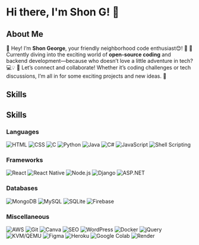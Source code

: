 
# Hi there, I'm Shon G! 👋

## About Me

👋 Hey! I’m **Shon George**, your friendly neighborhood code enthusiast😊! 🌟
🚀 Currently diving into the exciting world of **open-source coding** and backend development—because who doesn’t love a little adventure in tech? 💻💡 
🎉 Let’s connect and collaborate! Whether it’s coding challenges or tech discussions, I’m all in for some exciting projects and new ideas. 🌈


## Skills
## Skills

### Languages
![HTML](https://img.shields.io/badge/-HTML-black?style=flat&logo=html5) ![CSS](https://img.shields.io/badge/-CSS-black?style=flat&logo=css3) ![C](https://img.shields.io/badge/-C-black?style=flat&logo=c) ![Python](https://img.shields.io/badge/-Python-black?style=flat&logo=python) ![Java](https://img.shields.io/badge/-Java-black?style=flat&logo=java) ![C#](https://img.shields.io/badge/-C%23-black?style=flat&logo=csharp) ![JavaScript](https://img.shields.io/badge/-JavaScript-black?style=flat&logo=javascript) ![Shell Scripting](https://img.shields.io/badge/-Shell_Scripting-black?style=flat&logo=gnu-bash)

### Frameworks
![React](https://img.shields.io/badge/-React-black?style=flat&logo=react) ![React Native](https://img.shields.io/badge/-React_Native-black?style=flat&logo=reactnative) ![Node.js](https://img.shields.io/badge/-Node.js-black?style=flat&logo=node.js) ![Django](https://img.shields.io/badge/-Django-black?style=flat&logo=django) ![ASP.NET](https://img.shields.io/badge/-ASP.NET-black?style=flat&logo=aspdotnet)

### Databases
![MongoDB](https://img.shields.io/badge/-MongoDB-black?style=flat&logo=mongodb) ![MySQL](https://img.shields.io/badge/-MySQL-black?style=flat&logo=mysql) ![SQLite](https://img.shields.io/badge/-SQLite-black?style=flat&logo=sqlite) ![Firebase](https://img.shields.io/badge/-Firebase-black?style=flat&logo=firebase)

### Miscellaneous
![AWS](https://img.shields.io/badge/-AWS-black?style=flat&logo=amazon-aws) ![Git](https://img.shields.io/badge/-Git-black?style=flat&logo=git) ![Canva](https://img.shields.io/badge/-Canva-black?style=flat&logo=canva) ![SEO](https://img.shields.io/badge/-SEO-black?style=flat&logo=searchengin) ![WordPress](https://img.shields.io/badge/-WordPress-black?style=flat&logo=wordpress) ![Docker](https://img.shields.io/badge/-Docker-black?style=flat&logo=docker) ![jQuery](https://img.shields.io/badge/-jQuery-black?style=flat&logo=jquery) ![KVM/QEMU](https://img.shields.io/badge/-KVM/QEMU-black?style=flat&logo=virtualbox) ![Figma](https://img.shields.io/badge/-Figma-black?style=flat&logo=figma) ![Heroku](https://img.shields.io/badge/-Heroku-black?style=flat&logo=heroku) ![Google Colab](https://img.shields.io/badge/-Google_Colab-black?style=flat&logo=googlecolab) ![Render](https://img.shields.io/badge/-Render-black?style=flat&logo=render)

<!--
## Projects
- [Project 1](https://github.com/username/project1): Description of project 1.
- [Project 2](https://github.com/username/project2): Description of project 2.

## Profile Views
![Profile views](https://camo.githubusercontent.com/1c54f29e5a0b40114ab64db73e58c4ca9bfa6cbff327f7aeb220f4de6d5b9c3e/68747470733a2f2f636f6465736e616d652e636f6d2f73756e696e69747572616c70726f6a6563742e6a736f6e)

## Connect with Me
- [LinkedIn](https://www.linkedin.com/in/yourprofile)
- [Portfolio](https://yourportfolio.com)

-->

